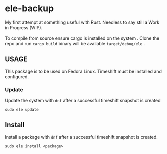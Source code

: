 # ele-backup
My first attempt at something useful with Rust. Needless to say still a Work in Progress (WIP).<br> <br>
To compile from source ensure cargo is installed on the system . Clone the repo and run `cargo build` binary will be available `target/debug/ele` .

## USAGE
This package is to be used on Fedora Linux. Timeshift must be installed and configured. 

### Update
Update the system with `dnf` after a successful timeshift snapshot is created
```
sudo ele update
```
## Install 
Install a package with `dnf` after a successful timeshift snapshot is created. 
```
sudo ele install <package>
```

